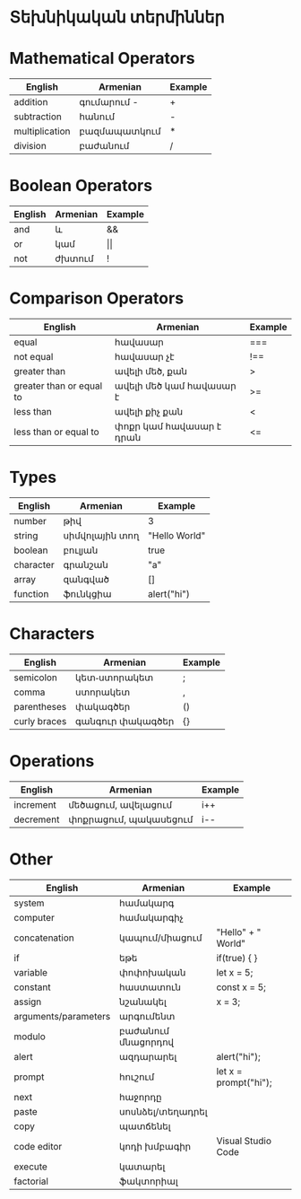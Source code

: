 # Տեխնիկական տերմիններ


# Mathematical Operators

| English | Armenian | Example |
| ------ | ------ | ------ |
| addition | գումարում -|  +     |
| subtraction |  հանում | - |
| multiplication | բազմապատկում | * |
| division | բաժանում | / |


# Boolean Operators
| English | Armenian | Example |
| ------ | ------ | ------ |
| and |  և | && |
| or | կամ | \|\| |
| not | ժխտում | ! |


# Comparison Operators
| English | Armenian | Example |
| ------ | ------ | ------ |
| equal |  հավասար | === |
| not equal |  հավասար չէ | !== |
| greater than |  ավելի մեծ, քան | > |
| greater than or equal to |  ավելի մեծ կամ հավասար է | >= |
| less than |  ավելի քիչ քան | < |
| less than or equal to |  փոքր կամ հավասար է դրան | <= |

# Types
| English | Armenian | Example |
| ------ | ------ | ------ |
| number |  թիվ | 3 |
| string |  սիմվոլային տող | "Hello World" |
| boolean |  բուլյան | true |
| character |  գրանշան | "a" |
| array | զանգված | [] |
| function | ֆունկցիա | alert("hi") |


# Characters
| English | Armenian | Example |
| ------ | ------ | ------ |
| semicolon |  կետ֊ստորակետ | ; |
| comma | ստորակետ | , |
| parentheses |  փակագծեր | () |
| curly braces |  գանգուր փակագծեր | {} |


# Operations
| English | Armenian | Example |
| ------ | ------ | ------ |
| increment | մեծացում, ավելացում | i++ |
| decrement | փոքրացում, պակասեցում | i-- |


# Other
| English | Armenian | Example |
| ------ | ------ | ------ |
| system |  համակարգ | |
| computer |  համակարգիչ |
| concatenation | կապում/միացում | "Hello" + " World" |
| if |  եթե | if(true) { } |
| variable |  փոփոխական | let x = 5; |
| constant | հաստատուն | const x = 5; |
| assign |  նշանակել | x = 3; |
| arguments/parameters | արգումենտ |
| modulo | բաժանում մնացորդով | |
| alert |  ազդարարել | alert("hi"); |
| prompt |  հուշում | let x = prompt("hi"); |
| next |  հաջորդը |
| paste |  սոսնձել/տեղադրել |
| copy |  պատճենել |
| code editor |  կոդի խմբագիր | Visual Studio Code |
| execute |  կատարել |
| factorial | ֆակտորիալ  | |
